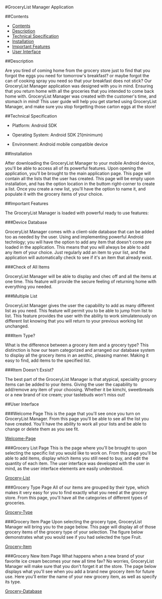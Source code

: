 #GroceryList Manager Application 

##Contents
* [Contents](#contents)
* [Description](#description)
* [Technical Specification](#technical-specification)
* [Installation](#installation)
* [Important Features](#important-features)
* [User Interface](#user-interface)

##Description

Are you tired of coming home from the grocery store just to find that you forgot the eggs you need for tomorrow's breakfast? or maybe forgot the can of cooking spray you need so that your breakfast does not stick? Our GroceryList Manager application was designed with you in mind. Ensuring that you return home with all the groceries that you intended to come back home with. GroceryList Manager was created with the customer's time, and stomach in mind! This user guide will help you get started using GroceryList Manager, and make sure you stop forgetting those carton eggs at the store!

##Technical Specification

* Platform: Android SDK

* Operating System: Android SDK 21(minimum) 

* Environment: Android mobile compatible device 

##Installation

After downloading the GroceryList Manager to your mobile Android device, you'll be able to access all of its powerful features. Upon opening the application, you'll be brought to the main application page. This page will contain all the lists that the user has created. This page will be empty upon installation, and has the option location in the buttom right-corner to create a list. Once you create a new list, you'll have the option to name it, and populate it with the grocery items of your choice. 

##Important Features

The GroceryList Manager is loaded with powerful ready to use features: 

###Device Database 

GroceryList Manager comes with a client-side database that can be added too as needed by the user. Using and implementing powerful Android technlogy; you will have the option to add any item that doesn't come pre loaded in the application. This means that you will always be able to add any item of your choice. Just regularly add an item to your list, and the application will automatically check to see if it's an item that already exist. 

###Check of All Items

GroceryList Manager will be able to display and chec off and all the items at one time. This feature will provide the secure feeling of returning home with everything you needed. 

###Multiple List

GroceryList Manager gives the user the capability to add as many different list as you need. This feature will permit you to be able to jump from list to list. This feature provides the user with the ability to work simulatenously on different list knowing that you will return to your previous working list unchanged. 

###Item Type?

What is the difference between a grocery item and a grocery type? This distinction is how our team categorized and arranged our database system to display all the grocery items in an aesthic, pleasing manner. Making it easy to find, add items to the specified list. 

###Item Doesn't Exsist? 

The best part of the GroceryList Manager is that atypical, speciality grocery items can be added to your items. Giving the user the capability to add/remove any item of your choosing. Whether it be kimchi, sweetbreads or a new brand of ice cream; your tastebuds won't miss out!

##User Interface 

###Welcome Page
This is the page that you'll see once you turn on GroceryList Manager. From this page you'll be able to see all the list you have created. You'll have the ability to work all your lists and be able to change or delete them as you see fit. 

[Welcome-Page](https://i.imgur.com/UkNneXu.png)

###Grocery List Page
This is the page where you'll be brought to upon selecting the specific list you would like to work on. From this page you'll be able to add items, display which items you still need to buy, and edit the quantity of each item. The user interface was developed with the user in mind, as the user interface elements are easily understood. 

[Grocery-List](https://i.imgur.com/h5KsEiw.png)

###Grocery Type Page
All of our items are grouped by their type, which makes it very easy for you to find exactly what you need at the grocery store. From this page, you'll have all the categories of different types of groceries. 

[Grocery-Type](https://i.imgur.com/eQ4PFgD.png)

###Grocery Item Page 
Upon selecting the grocery type, GroceryList Manager will bring you to the page below. This page will display all of those grocery items of the grocery type of your selection. The figure below demonstrates what you would see if you had selected the type Fruit. 

[Grocery-Item](https://i.imgur.com/Na2Okdf.png)

###Grocery New Item Page
What happens when a new brand of your favorite ice cream becomes your new all time fav? No worries, GroceryList Manager will make sure that you don't forget it at the store. The page below displays what you'll see when you add a brand new grocery item for future use. Here you'll enter the name of your new grocery item, as well as specify its type. 

[Grocery-Database](https://i.imgur.com/FrscZ2n.png)

